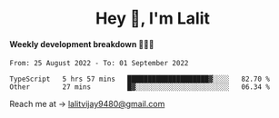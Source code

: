 <h1 align="center">Hey 👋, I'm Lalit</h1>

#### Weekly development breakdown 👨🏻‍💻
<!--START_SECTION:waka-->

```text
From: 25 August 2022 - To: 01 September 2022

TypeScript   5 hrs 57 mins   ████████████████████▓░░░░   82.70 %
Other        27 mins         █▓░░░░░░░░░░░░░░░░░░░░░░░   06.34 %
```

<!--END_SECTION:waka-->

Reach me at → lalitvijay9480@gmail.com
